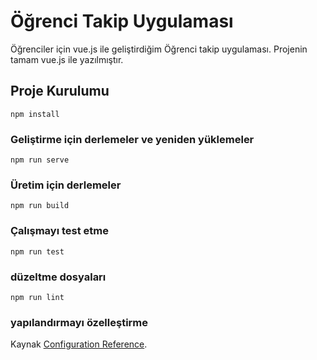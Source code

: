 # Öğrenci Takip Uygulaması
Öğrenciler için vue.js ile geliştirdiğim Öğrenci takip uygulaması. Projenin tamam vue.js ile yazılmıştır.


## Proje Kurulumu
```
npm install
```

### Geliştirme için derlemeler ve yeniden yüklemeler
```
npm run serve
```

### Üretim için derlemeler
```
npm run build
```

### Çalışmayı test etme
```
npm run test
```

### düzeltme dosyaları
```
npm run lint
```

### yapılandırmayı özelleştirme
Kaynak [Configuration Reference](https://cli.vuejs.org/config/).
